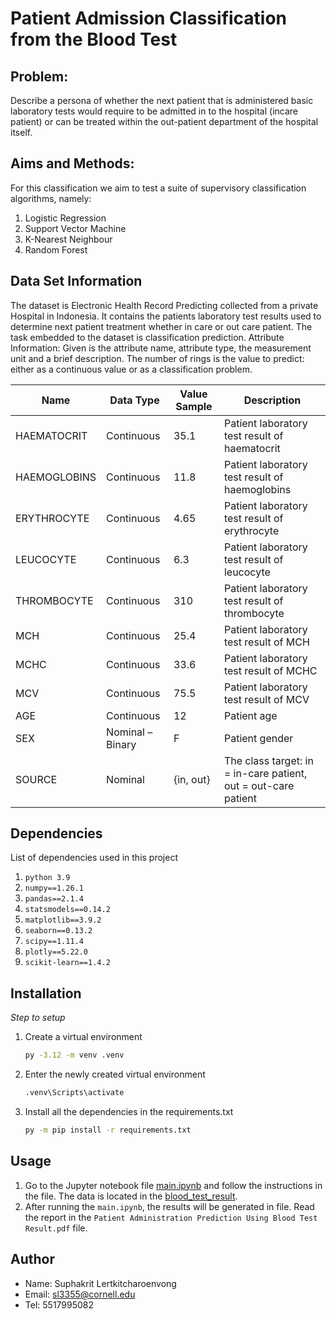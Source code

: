 # Patient Admission Classification from the Blood Test

## Problem:
Describe a persona of whether the next patient that is administered basic laboratory tests would require to be admitted in to the hospital (incare patient) or can be treated within the out-patient department of the hospital itself.

## Aims and Methods: 
For this classification we aim to test a suite of supervisory classification algorithms, namely:
1. Logistic Regression
2. Support Vector Machine
3. K-Nearest Neighbour
4. Random Forest

## Data Set Information
The dataset is Electronic Health Record Predicting collected from a private Hospital in Indonesia. It contains the patients laboratory test results used to determine next patient treatment whether in care or out care patient. The task embedded to the dataset is classification prediction. 
Attribute Information:
Given is the attribute name, attribute type, the measurement unit and a brief description. The number of rings is the value to predict: either as a continuous value or as a classification problem. 

| Name         | Data Type           | Value Sample | Description                                           |
|--------------|---------------------|--------------|-------------------------------------------------------|
| HAEMATOCRIT  | Continuous          | 35.1         | Patient laboratory test result of haematocrit          |
| HAEMOGLOBINS | Continuous          | 11.8         | Patient laboratory test result of haemoglobins         |
| ERYTHROCYTE  | Continuous          | 4.65         | Patient laboratory test result of erythrocyte          |
| LEUCOCYTE    | Continuous          | 6.3          | Patient laboratory test result of leucocyte            |
| THROMBOCYTE  | Continuous          | 310          | Patient laboratory test result of thrombocyte          |
| MCH          | Continuous          | 25.4         | Patient laboratory test result of MCH                  |
| MCHC         | Continuous          | 33.6         | Patient laboratory test result of MCHC                 |
| MCV          | Continuous          | 75.5         | Patient laboratory test result of MCV                  |
| AGE          | Continuous          | 12           | Patient age                                            |
| SEX          | Nominal – Binary    | F            | Patient gender                                         |
| SOURCE       | Nominal             | {in, out}    | The class target: in = in-care patient, out = out-care patient |

## Dependencies
List of dependencies used in this project
1. `python 3.9`
2. `numpy==1.26.1`
3. `pandas==2.1.4`
4. `statsmodels==0.14.2`
5. `matplotlib==3.9.2`
6. `seaborn==0.13.2`
7. `scipy==1.11.4`
8. `plotly==5.22.0`
9. `scikit-learn==1.4.2`

## Installation

_Step to setup_

1. Create a virtual environment
   ```sh
   py -3.12 -m venv .venv
   ```

2. Enter the newly created virtual environment
   ```sh
   .venv\Scripts\activate
   ```

3. Install all the dependencies in the requirements.txt
   ```sh
   py -m pip install -r requirements.txt
   ```

## Usage
1. Go to the Jupyter notebook file [main.ipynb](main.ipynb) and follow the instructions in the file. The data is located in the [blood_test_result](./data/blood_test_result.csv).
2. After running the `main.ipynb`, the results will be generated in file. Read the report in the `Patient Administration Prediction Using Blood Test Result.pdf` file.
   
## Author
* Name: Suphakrit Lertkitcharoenvong
* Email: sl3355@cornell.edu
* Tel: 5517995082

